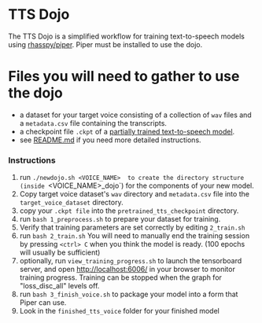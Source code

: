 # TTS Dojo

The TTS Dojo is a simplified workflow for training text-to-speech models using [rhasspy/piper](https://github.com/rhasspy/piper).
Piper must be installed to use the dojo.

# Files you will need to gather to use the dojo
- a dataset for your target voice consisting of a collection of `wav` files and a `metadata.csv` file containing the transcripts.
- a checkpoint file `.ckpt` of a [partially trained text-to-speech model](https://huggingface.co/datasets/rhasspy/piper-checkpoints/tree/main).
- see [README.md](README.md) if you need more detailed instructions.

### Instructions
1. run `./newdojo.sh <VOICE_NAME>  to create the directory structure (inside `<VOICE_NAME>_dojo`)  for the components of your new model.
2. Copy target voice dataset's `wav` directory and `metadata.csv` file into the `target_voice_dataset` directory.
3. copy your  `.ckpt file` into the `pretrained_tts_checkpoint` directory. 
4. run `bash 1_preprocess.sh` to prepare your dataset for training.
5. Verify that training parameters are set correctly by editing `2_train.sh`
6. run `bash 2_train.sh`  You will need to manually end the training session by pressing `<ctrl> C` when you think the model is ready. (100 epochs will usually be sufficient)
7. optionally, run `view_training_progress.sh` to launch the tensorboard server, and open [http://localhost:6006/](http://localhost:6006/) in your browser to monitor training progress.  Training can be stopped when the graph for "loss_disc_all" levels off.
8. run `bash 3_finish_voice.sh` to package your model into a form that Piper can use.
9. Look in the `finished_tts_voice` folder for your finished model

  
  


